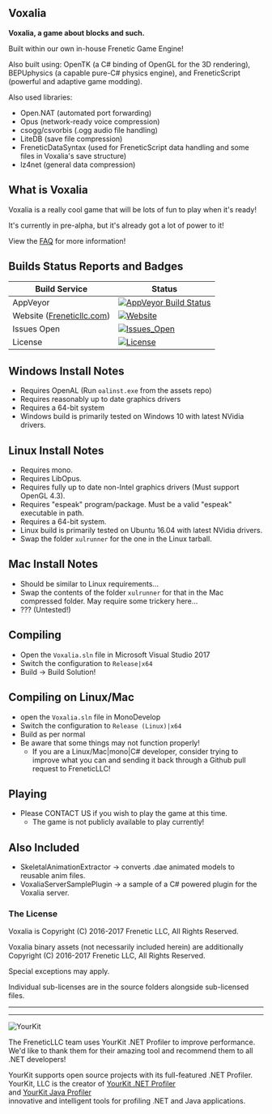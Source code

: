 Voxalia
-------

**Voxalia, a game about blocks and such.**

Built within our own in-house Frenetic Game Engine!

Also built using: OpenTK (a C# binding of OpenGL for the 3D rendering), BEPUphysics (a capable pure-C# physics engine), and FreneticScript (powerful and adaptive game modding).

Also used libraries:

- Open.NAT (automated port forwarding)
- Opus (network-ready voice compression)
- csogg/csvorbis (.ogg audio file handling)
- LiteDB (save file compression)
- FreneticDataSyntax (used for FreneticScript data handling and some files in Voxalia's save structure)
- lz4net (general data compression)

## What is Voxalia

Voxalia is a really cool game that will be lots of fun to play when it's ready!

It's currently in pre-alpha, but it's already got a lot of power to it!

View the [FAQ](/FAQ.md) for more information!

## Builds Status Reports and Badges

| Build Service | Status |
| ------------- | ------ |
| AppVeyor | [![AppVeyor Build Status](https://ci.appveyor.com/api/projects/status/inbj8vbo0fx4a8io/branch/master?svg=true)](https://ci.appveyor.com/project/mcmonkey4eva/voxalia/branch/master) |
| Website ([Freneticllc.com](https://freneticllc.com)) | [![Website](https://img.shields.io/website-up-down-green-red/https/freneticllc.com.svg)](https://freneticllc.com) |
| Issues Open | [![Issues_Open](https://img.shields.io/github/issues/FreneticLLC/Voxalia.svg)](https://github.com/FreneticLLC/Voxalia/issues) |
| License | [![License](https://img.shields.io/badge/license-Apache2-blue.svg)](https://github.com/FreneticLLC/Voxalia/blob/master/LICENSE.txt) |

## Windows Install Notes

- Requires OpenAL (Run `oalinst.exe` from the assets repo)
- Requires reasonably up to date graphics drivers
- Requires a 64-bit system
- Windows build is primarily tested on Windows 10 with latest NVidia drivers.

## Linux Install Notes

- Requires mono.
- Requires LibOpus.
- Requires fully up to date non-Intel graphics drivers (Must support OpenGL 4.3).
- Requires "espeak" program/package. Must be a valid "espeak" executable in path.
- Requires a 64-bit system.
- Linux build is primarily tested on Ubuntu 16.04 with latest NVidia drivers.
- Swap the folder `xulrunner` for the one in the Linux tarball.

## Mac Install Notes

- Should be similar to Linux requirements...
- Swap the contents of the folder `xulrunner` for that in the Mac compressed folder. May require some trickery here...
- ??? (Untested!)

## Compiling

- Open the `Voxalia.sln` file in Microsoft Visual Studio 2017
- Switch the configuration to `Release|x64`
- Build -> Build Solution!

## Compiling on Linux/Mac

- open the `Voxalia.sln` file in MonoDevelop
- Switch the configuration to `Release (Linux)|x64`
- Build as per normal
- Be aware that some things may not function properly!
	- If you are a Linux/Mac|mono|C# developer, consider trying to improve what you can and sending it back through a Github pull request to FreneticLLC!

## Playing

- Please CONTACT US if you wish to play the game at this time.
	- The game is not publicly available to play currently!

## Also Included

- SkeletalAnimationExtractor -> converts .dae animated models to reusable anim files.
- VoxaliaServerSamplePlugin -> a sample of a C# powered plugin for the Voxalia server.

### The License

Voxalia is Copyright (C) 2016-2017 Frenetic LLC, All Rights Reserved.

Voxalia binary assets (not necessarily included herein) are additionally Copyright (C) 2016-2017 Frenetic LLC, All Rights Reserved.

Special exceptions may apply.

Individual sub-licenses are in the source folders alongside sub-licensed files.

----

----

![YourKit](https://www.yourkit.com/images/yklogo.png)

The FreneticLLC team uses YourKit .NET Profiler to improve performance. We'd like to thank them for their amazing tool and recommend them to all .NET developers!

YourKit supports open source projects with its full-featured .NET Profiler.  
YourKit, LLC is the creator of [YourKit .NET Profiler](https://www.yourkit.com/.net/profiler/index.jsp)  
and [YourKit Java Profiler](https://www.yourkit.com/java/profiler/index.jsp)  
innovative and intelligent tools for profiling .NET and Java applications.
